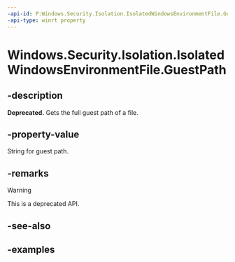 ```yaml
---
-api-id: P:Windows.Security.Isolation.IsolatedWindowsEnvironmentFile.GuestPath
-api-type: winrt property
---
```


# Windows.Security.Isolation.IsolatedWindowsEnvironmentFile.GuestPath

<!--
public string GuestPath { get; }
-->

## -description

**Deprecated.** Gets the full guest path of a file.

## -property-value

String for guest path.

## -remarks

> [!WARNING]
> This is a deprecated API.

## -see-also

## -examples

